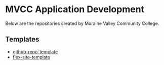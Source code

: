 # MVCC Application Development

Below are the repositories created by Moraine Valley Community College.

## Templates

* [github-repo-template]()
* [flex-site-template]()
